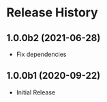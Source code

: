 # Release History

## 1.0.0b2 (2021-06-28)

* Fix dependencies

## 1.0.0b1 (2020-09-22)

* Initial Release
